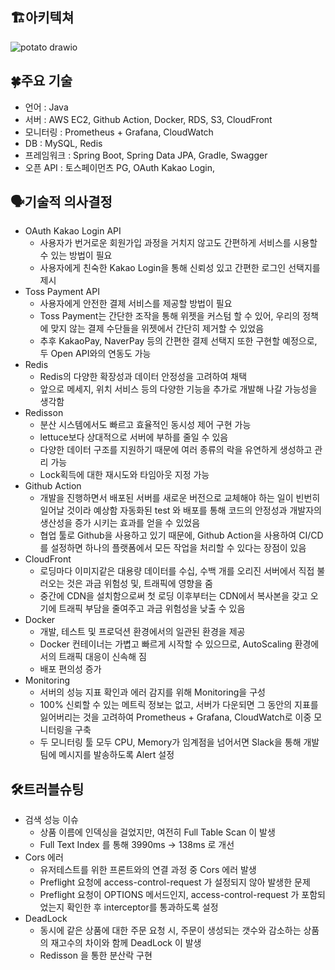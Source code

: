 ## 🏗아키텍쳐
![potato drawio](https://github.com/tangpoo/eCommerce/assets/131866367/c76b0c58-4b8a-4a34-87e8-0d98a6b228d7)

## 🍀주요 기술

- 언어 : Java
- 서버 : AWS EC2, Github Action, Docker, RDS, S3, CloudFront
- 모니터링 : Prometheus + Grafana, CloudWatch
- DB : MySQL, Redis
- 프레임워크 : Spring Boot, Spring Data JPA, Gradle, Swagger
- 오픈 API : 토스페이먼츠 PG, OAuth Kakao Login, 

## 🗣️기술적 의사결정

- OAuth Kakao Login API
  - 사용자가 번거로운 회원가입 과정을 거치지 않고도 간편하게 서비스를 시용할 수 있는 방법이 필요
  - 사용자에게 친숙한 Kakao Login을 통해 신뢰성 있고 간편한 로그인 선택지를 제시
- Toss Payment API
  - 사용자에게 안전한 결제 서비스를 제공할 방법이 필요
  - Toss Payment는 간단한 조작을 통해 위젯을 커스텀 할 수 있어, 우리의 정책에 맞지 않는 결제 수단들을 위젯에서 간단히 제거할 수 있었음
  - 추후 KakaoPay, NaverPay 등의 간편한 결제 선택지 또한 구현할 예정으로, 두 Open API와의 연동도 가능
- Redis 
  - Redis의 다양한 확장성과 데이터 안정성을 고려하여 채택
  - 앞으로 메세지, 위치 서비스 등의 다양한 기능을 추가로 개발해 나갈 가능성을 생각함
- Redisson
  - 분산 시스템에서도 빠르고 효율적인 동시성 제어 구현 가능
  - lettuce보다 상대적으로 서버에 부하를 줄일 수 있음
  - 다양한 데이터 구조를 지원하기 때문에 여러 종류의 락을 유연하게 생성하고 관리 가능
  - Lock획득에 대한 재시도와 타임아웃 지정 가능
- Github Action
    - 개발을 진행하면서 배포된 서버를 새로운 버전으로 교체해야 하는 일이 빈번히 일어날 것이라 예상함
      자동화된 test 와 배포를 통해 코드의 안정성과 개발자의 생산성을 증가 시키는 효과를 얻을 수 있었음
    - 협업 툴로 Github을 사용하고 있기 때문에, Github Action을 사용하여 CI/CD를 설정하면 하나의 플랫폼에서 모든 작업을 처리할 수 있다는 장점이 있음
- CloudFront
    - 로딩마다 이미지같은 대용량 데이터를 수십, 수백 개를 오리진 서버에서 직접 불러오는 것은 과금 위험성 및, 트래픽에 영향을 줌
    - 중간에 CDN을 설치함으로써 첫 로딩 이후부터는 CDN에서 복사본을 갖고 오기에 트래픽 부담을 줄여주고 과금 위험성을 낮출 수 있음
- Docker
  - 개발, 테스트 및 프로덕션 환경에서의 일관된 환경을 제공
  - Docker 컨테이너는 가볍고 빠르게 시작할 수 있으므로, AutoScaling 환경에서의 트래픽 대응이 신속해 짐
  - 배포 편의성 증가
- Monitoring
  - 서버의 성능 지표 확인과 에러 감지를 위해 Monitoring을 구성
  - 100% 신뢰할 수 있는 메트릭 정보는 없고, 서버가 다운되면 그 동안의 지표를 잃어버리는 것을 고려하여 Prometheus + Grafana, CloudWatch로 이중 모니터링을 구축
  - 두 모니터링 툴 모두 CPU, Memory가 임계점을 넘어서면 Slack을 통해 개발팀에 메시지를 발송하도록 Alert 설정

## 🛠트러블슈팅

- 검색 성능 이슈
  - 상품 이름에 인덱싱을 걸었지만, 여전히 Full Table Scan 이 발생
  - Full Text Index 를 통해 3990ms -> 138ms 로 개선
- Cors 에러
  - 유저테스트를 위한 프론트와의 연결 과정 중 Cors 에러 발생
  - Preflight 요청에 access-control-request 가 설정되지 않아 발생한 문제
  - Preflight 요청이 OPTIONS 메서드인지, access-control-request 가 포함되었는지 확인한 후 interceptor를 통과하도록 설정
- DeadLock
  - 동시에 같은 상품에 대한 주문 요청 시, 주문이 생성되는 갯수와 감소하는 상품의 재고수의 차이와 함께 DeadLock 이 발생
  - Redisson 을 통한 분산락 구현
